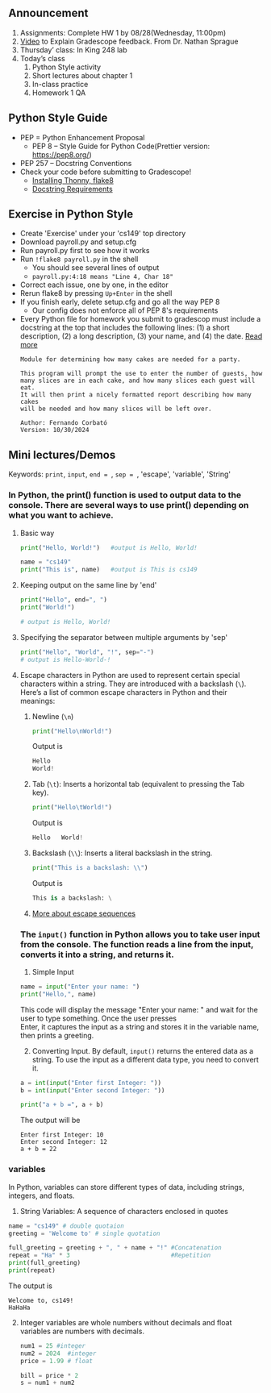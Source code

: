 ## Announcement
1. Assignments: Complete HW 1 by 08/28(Wednesday, 11:00pm)
2. [Video](https://www.youtube.com/watch?v=rtnzmbBqVfI) to Explain Gradescope feedback.  From Dr. Nathan Sprague
3. Thursday’ class: In King 248 lab
4. Today’s class
   1. Python Style activity
   2. Short lectures about chapter 1 
   3. In-class practice
   4. Homework 1 QA

## Python Style Guide

- PEP = Python Enhancement Proposal
   - PEP 8 – Style Guide for Python Code(Prettier version: https://pep8.org/)
- PEP 257 – Docstring Conventions
- Check your code before submitting to Gradescope!
   - [Installing Thonny, flake8](https://w3.cs.jmu.edu/cs149/f24/info/thonny/)
   - [Docstring Requirements](https://w3.cs.jmu.edu/cs149/f24/info/docstyle/)

## Exercise in Python Style
- Create 'Exercise' under your 'cs149' top directory
- Download  payroll.py and  setup.cfg
- Run payroll.py first to see how it works
- Run `!flake8 payroll.py` in the shell
   - You should see several lines of output
   - `payroll.py:4:18 means "Line 4, Char 18"`
- Correct each issue, one by one, in the editor
- Rerun flake8 by pressing `Up+Enter` in the shell
- If you finish early, delete setup.cfg and go all the way PEP 8
   - Our config does not enforce all of PEP 8's requirements
- Every Python file for homework you submit to gradescop must include a docstring at the top that includes the following lines: (1) a short description, (2) a long description, (3) your name, and (4) the date. [Read more](https://w3.cs.jmu.edu/cs149/f24/info/docstyle/)
  ```
  Module for determining how many cakes are needed for a party.

  This program will prompt the use to enter the number of guests, how
  many slices are in each cake, and how many slices each guest will eat.
  It will then print a nicely formatted report describing how many cakes
  will be needed and how many slices will be left over.

  Author: Fernando Corbató
  Version: 10/30/2024
  ```    

## Mini lectures/Demos
Keywords: `print`, `input`, `end = `, `sep = `, 'escape', 'variable', 'String'
### In Python, the print() function is used to output data to the console. There are several ways to use print() depending on what you want to achieve.
1. Basic way
   ```python
   print("Hello, World!")   #output is Hello, World!
   
   name = "cs149"
   print("This is", name)   #output is This is cs149
   ```

2. Keeping output on the same line by 'end'
   ```python
   print("Hello", end=", ")
   print("World!")

   # output is Hello, World!
   ```
3. Specifying the separator between multiple arguments by 'sep'
    ```python
   print("Hello", "World", "!", sep="-")
   # output is Hello-World-!
   ```
4. Escape characters in Python are used to represent certain special characters within a string. They are introduced with a backslash (`\`).
   Here’s a list of common escape characters in Python and their meanings:
   1. Newline (`\n`)
      ```python
      print("Hello\nWorld!")
      ```
      Output is
      ```python
      Hello
      World!
      ```
   2. Tab (`\t`): Inserts a horizontal tab (equivalent to pressing the Tab key).
      ```python
      print("Hello\tWorld!")
      ```
      Output is
      ```python
      Hello   World!
      ```
   3. Backslash (`\\`): Inserts a literal backslash in the string.
      ```python
      print("This is a backslash: \\")
      ```
       Output is
      ```python
      This is a backslash: \
      ```
   4. [More about escape sequences](https://learn.zybooks.com/zybook/JMUCS149Fall2024/chapter/1/section/7)
   ### The `input()` function in Python allows you to take user input from the console. The function reads a line from the input, converts it into a string, and returns it.
   1. Simple Input
   ```python
   name = input("Enter your name: ")
   print("Hello,", name)
   ```
   This code will display the message "Enter your name: " and wait for the user to type something. Once the user presses   
    Enter, it captures the input as a string and stores it in the variable name, then prints a greeting.

   2. Converting Input. By default, `input()` returns the entered data as a string. To use the input as a different data type, you need to convert it.
   ```python
   a = int(input("Enter first Integer: "))
   b = int(input("Enter second Integer: "))

   print("a + b =", a + b)
   ```
   The output will be
   ```
   Enter first Integer: 10
   Enter second Integer: 12
   a + b = 22
   ```
 ### variables 
 In Python, variables can store different types of data, including strings, integers, and floats. 
 1. String Variables: A sequence of characters enclosed in quotes
   ```python
   name = "cs149" # double quotaion
   greeting = 'Welcome to' # single quotation

   full_greeting = greeting + ", " + name + "!" #Concatenation
   repeat = "Ha" * 3                            #Repetition
   print(full_greeting)
   print(repeat)
   ```
   The output is
   ```
   Welcome to, cs149!
   HaHaHa
   ```
2. Integer variables are whole numbers without decimals and float variables are numbers with decimals.
   ```python
   num1 = 25 #integer 
   num2 = 2024  #integer
   price = 1.99 # float

   bill = price * 2
   s = num1 + num2
   ```


